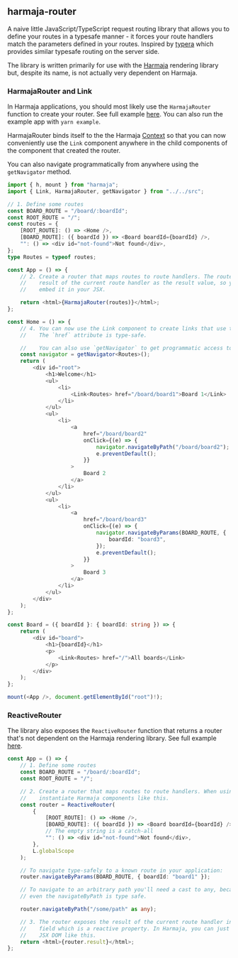 ## harmaja-router

A naive little JavaScript/TypeScript request routing library that allows you to define your routes in a typesafe manner - it forces your route handlers match the parameters defined in your routes. Inspired by [typera](https://github.com/akheron/typera) which provides similar typesafe routing on the server side.

The library is written primarily for use with the [Harmaja](https://github.com/raimohanska/harmaja) rendering library but, despite its name, is not actually very dependent on Harmaja.

### HarmajaRouter and Link

In Harmaja applications, you should most likely use the `HarmajaRouter` function to create your router. See full example [here](examples/harmaja-router). You can also run the example app with `yarn example`.

HarmajaRouter binds itself to the the Harmaja [Context](https://github.com/raimohanska/harmaja#context) so that you can now conveniently use the `Link` component anywhere in the
child components of the component that created the router.

You can also navigate programmatically from anywhere using the `getNavigator` method.

```ts
import { h, mount } from "harmaja";
import { Link, HarmajaRouter, getNavigator } from "../../src";

// 1. Define some routes
const BOARD_ROUTE = "/board/:boardId";
const ROOT_ROUTE = "/";
const routes = {
    [ROOT_ROUTE]: () => <Home />,
    [BOARD_ROUTE]: ({ boardId }) => <Board boardId={boardId} />,
    "": () => <div id="not-found">Not found</div>,
};
type Routes = typeof routes;

const App = () => {
    // 2. Create a router that maps routes to route handlers. The router exposes the
    //    result of the current route handler as the result value, so you can just
    //    embed it in your JSX.

    return <html>{HarmajaRouter(routes)}</html>;
};

const Home = () => {
    // 4. You can now use the Link component to create links that use the router for navigation.
    //    The `href` attribute is type-safe.

    //    You can also use `getNavigator` to get programmatic access to navigation.
    const navigator = getNavigator<Routes>();
    return (
        <div id="root">
            <h1>Welcome</h1>
            <ul>
                <li>
                    <Link<Routes> href="/board/board1">Board 1</Link>
                </li>
            </ul>
            <ul>
                <li>
                    <a
                        href="/board/board2"
                        onClick={(e) => {
                            navigator.navigateByPath("/board/board2");
                            e.preventDefault();
                        }}
                    >
                        Board 2
                    </a>
                </li>
            </ul>
            <ul>
                <li>
                    <a
                        href="/board/board3"
                        onClick={(e) => {
                            navigator.navigateByParams(BOARD_ROUTE, {
                                boardId: "board3",
                            });
                            e.preventDefault();
                        }}
                    >
                        Board 3
                    </a>
                </li>
            </ul>
        </div>
    );
};

const Board = ({ boardId }: { boardId: string }) => {
    return (
        <div id="board">
            <h1>{boardId}</h1>
            <p>
                <Link<Routes> href="/">All boards</Link>
            </p>
        </div>
    );
};

mount(<App />, document.getElementById("root")!);
```

### ReactiveRouter

The library also exposes the `ReactiveRouter` function that returns a router that's not dependent on the Harmaja rendering library. See full example [here](examples/reactive-router).

```ts
const App = () => {
    // 1. Define some routes
    const BOARD_ROUTE = "/board/:boardId";
    const ROOT_ROUTE = "/";

    // 2. Create a router that maps routes to route handlers. When using Harmaja, the handlers
    //    instantiate Harmaja components like this.
    const router = ReactiveRouter(
        {
            [ROOT_ROUTE]: () => <Home />,
            [BOARD_ROUTE]: ({ boardId }) => <Board boardId={boardId} />,
            // The empty string is a catch-all
            "": () => <div id="not-found">Not found</div>,
        },
        L.globalScope
    );

    // To navigate type-safely to a known route in your application:
    router.navigateByParams(BOARD_ROUTE, { boardId: "board1" });

    // To navigate to an arbitrary path you'll need a cast to any, because
    // even the navigateByPath is type safe.

    router.navigateByPath("/some/path" as any);

    // 3. The router exposes the result of the current route handler in its `.result`
    //    field which is a reactive property. In Harmaja, you can just embed it to your
    //    JSX DOM like this.
    return <html>{router.result}</html>;
};
```

